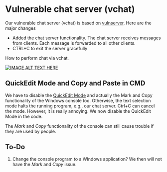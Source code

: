 # Vulnerable chat server (vchat)

Our vulnerable chat server (vchat) is based on [vulnserver](http://thegreycorner.com/vulnserver.html). Here are the major changes
- Added the chat server functionality. The chat server receives messages from clients. Each message is forwarded to all other clients.
- CTRL+C to exit the server gracefully

How to perform chat via vchat.

[![IMAGE ALT TEXT HERE](https://img.youtube.com/vi/fIcf5A0CCHU/0.jpg)](https://youtu.be/fIcf5A0CCHU)

## QuickEdit Mode and Copy and Paste in CMD

We have to disable the [QuickEdit Mode](https://stackoverflow.com/questions/48192465/accept-blocks-with-pending-connections-ctrlc-unblocks) and actually the Mark and Copy functionality of the Windows console too. Otherwise, the text selection mode halts the running program, e.g., our chat server. Ctrl+C can cancel the mode. However, it is really annoying. We now disable the QuickEdit Mode in the code. 

The *Mark* and *Copy* functionality of the console can still cause trouble if they are used by people.


## To-Do
1. Change the console program to a WIndows application? We then will not have the *Mark* and *Copy* issue.
